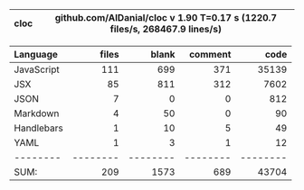 cloc|github.com/AlDanial/cloc v 1.90  T=0.17 s (1220.7 files/s, 268467.9 lines/s)
--- | ---

Language|files|blank|comment|code
:-------|-------:|-------:|-------:|-------:
JavaScript|111|699|371|35139
JSX|85|811|312|7602
JSON|7|0|0|812
Markdown|4|50|0|90
Handlebars|1|10|5|49
YAML|1|3|1|12
--------|--------|--------|--------|--------
SUM:|209|1573|689|43704
